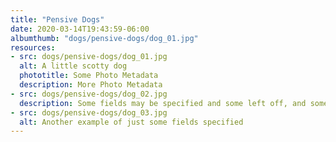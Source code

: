 ```yaml
---
title: "Pensive Dogs"
date: 2020-03-14T19:43:59-06:00
albumthumb: "dogs/pensive-dogs/dog_01.jpg"
resources:
- src: dogs/pensive-dogs/dog_01.jpg
  alt: A little scotty dog
  phototitle: Some Photo Metadata
  description: More Photo Metadata
- src: dogs/pensive-dogs/dog_02.jpg
  description: Some fields may be specified and some left off, and some might end up fairly long for any specified window size, but this just has to deal with it and still display nicely so that folks like it
- src: dogs/pensive-dogs/dog_03.jpg
  alt: Another example of just some fields specified
---
```


